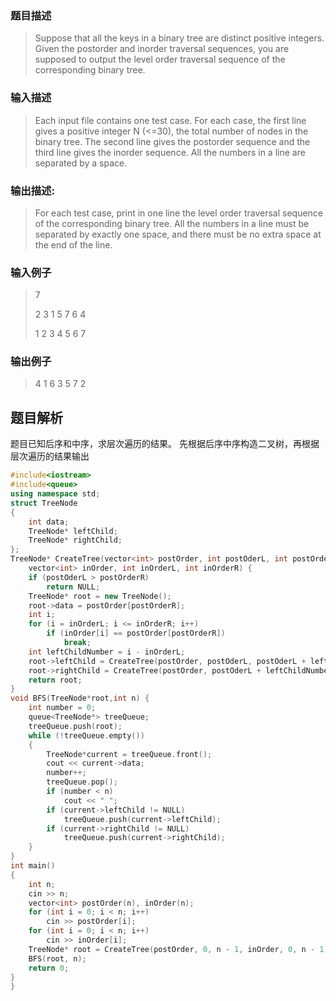 ### 题目描述

> Suppose that all the keys in a binary tree are distinct positive integers.  Given the postorder and inorder traversal sequences, you are supposed to output the level order traversal sequence of the corresponding binary tree.

### 输入描述

> Each input file contains one test case.  For each case, the first line gives a positive integer N (<=30), the total number of nodes in the binary tree.  The second line gives the postorder sequence and the third line gives the inorder sequence.  All the numbers in a line are separated by a space.

### 输出描述:
> For each test case, print in one line the level order traversal sequence of the corresponding binary tree.  All the numbers in a line must be separated by exactly one space, and there must be no extra space at the end of the line.

### 输入例子
> 7
>
>2 3 1 5 7 6 4
>
>1 2 3 4 5 6 7

### 输出例子
> 4 1 6 3 5 7 2



## 题目解析
题目已知后序和中序，求层次遍历的结果。
先根据后序中序构造二叉树，再根据层次遍历的结果输出

```C++
#include<iostream>
#include<queue>
using namespace std;
struct TreeNode
{
	int data;
	TreeNode* leftChild;
	TreeNode* rightChild;
};
TreeNode* CreateTree(vector<int> postOrder, int postOderL, int postOrderR, 
	vector<int> inOrder, int inOrderL, int inOrderR) {
	if (postOderL > postOrderR)
		return NULL;
	TreeNode* root = new TreeNode();
	root->data = postOrder[postOrderR];
	int i;
	for (i = inOrderL; i <= inOrderR; i++)
		if (inOrder[i] == postOrder[postOrderR])
			break;
	int leftChildNumber = i - inOrderL;
	root->leftChild = CreateTree(postOrder, postOderL, postOderL + leftChildNumber - 1, inOrder, inOrderL, i - 1);
	root->rightChild = CreateTree(postOrder, postOderL + leftChildNumber, postOrderR - 1, inOrder, i + 1, inOrderR);
	return root;
}
void BFS(TreeNode*root,int n) {
	int number = 0;
	queue<TreeNode*> treeQueue;
	treeQueue.push(root);
	while (!treeQueue.empty())
	{
		TreeNode*current = treeQueue.front();
		cout << current->data;
		number++;
		treeQueue.pop();
		if (number < n)
			cout << " ";
		if (current->leftChild != NULL)
			treeQueue.push(current->leftChild);
		if (current->rightChild != NULL)
			treeQueue.push(current->rightChild);
	}
}
int main()
{
	int n;
	cin >> n;
	vector<int> postOrder(n), inOrder(n);
	for (int i = 0; i < n; i++)
		cin >> postOrder[i];
	for (int i = 0; i < n; i++)
		cin >> inOrder[i];
	TreeNode* root = CreateTree(postOrder, 0, n - 1, inOrder, 0, n - 1);
	BFS(root, n);
	return 0;
}
}
```